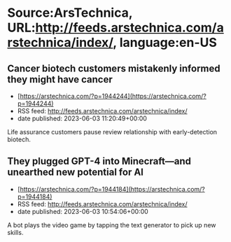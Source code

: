 # Source:ArsTechnica, URL:http://feeds.arstechnica.com/arstechnica/index/, language:en-US

## Cancer biotech customers mistakenly informed they might have cancer
 - [https://arstechnica.com/?p=1944244](https://arstechnica.com/?p=1944244)
 - RSS feed: http://feeds.arstechnica.com/arstechnica/index/
 - date published: 2023-06-03 11:20:49+00:00

Life assurance customers  pause review relationship with early-detection biotech.

## They plugged GPT-4 into Minecraft—and unearthed new potential for AI
 - [https://arstechnica.com/?p=1944184](https://arstechnica.com/?p=1944184)
 - RSS feed: http://feeds.arstechnica.com/arstechnica/index/
 - date published: 2023-06-03 10:54:06+00:00

A bot plays the video game by tapping the text generator to pick up new skills.


